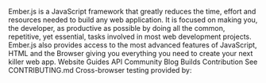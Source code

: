 Ember.js is a JavaScript framework that greatly reduces the time, effort and resources needed to build any web application. It is focused on making you, the developer, as productive as possible by doing all the common, repetitive, yet essential, tasks involved in most web development projects. Ember.js also provides access to the most advanced features of JavaScript, HTML and the Browser giving you everything you need to create your next killer web app. Website Guides API Community Blog Builds Contribution See CONTRIBUTING.md Cross-browser testing provided by: